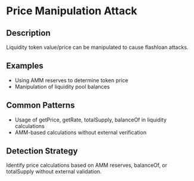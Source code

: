 # Price Manipulation Attack

## Description
Liquidity token value/price can be manipulated to cause flashloan attacks.

## Examples
- Using AMM reserves to determine token price
- Manipulation of liquidity pool balances

## Common Patterns
- Usage of getPrice, getRate, totalSupply, balanceOf in liquidity calculations
- AMM-based calculations without external verification

## Detection Strategy
Identify price calculations based on AMM reserves, balanceOf, or totalSupply without external validation.
